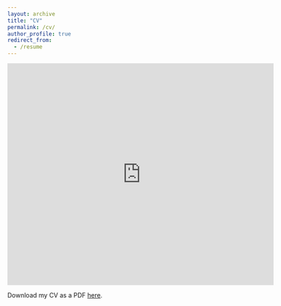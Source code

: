 ```yaml
---
layout: archive
title: "CV"
permalink: /cv/
author_profile: true
redirect_from:
  - /resume
---
```


<iframe src="https://docs.google.com/gview?url=https://hikaruyamagishi.github.io/files/yamagishi_cv.pdf&embedded=true" style="width:600px; height:500px;" frameborder="0"></iframe>


Download my CV as a PDF [here](/files/yamagishi_cv.pdf).